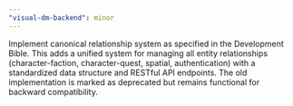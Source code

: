 ```yaml
---
"visual-dm-backend": minor
---
```


Implement canonical relationship system as specified in the Development Bible. This adds a unified system for managing all entity relationships (character-faction, character-quest, spatial, authentication) with a standardized data structure and RESTful API endpoints. The old implementation is marked as deprecated but remains functional for backward compatibility. 